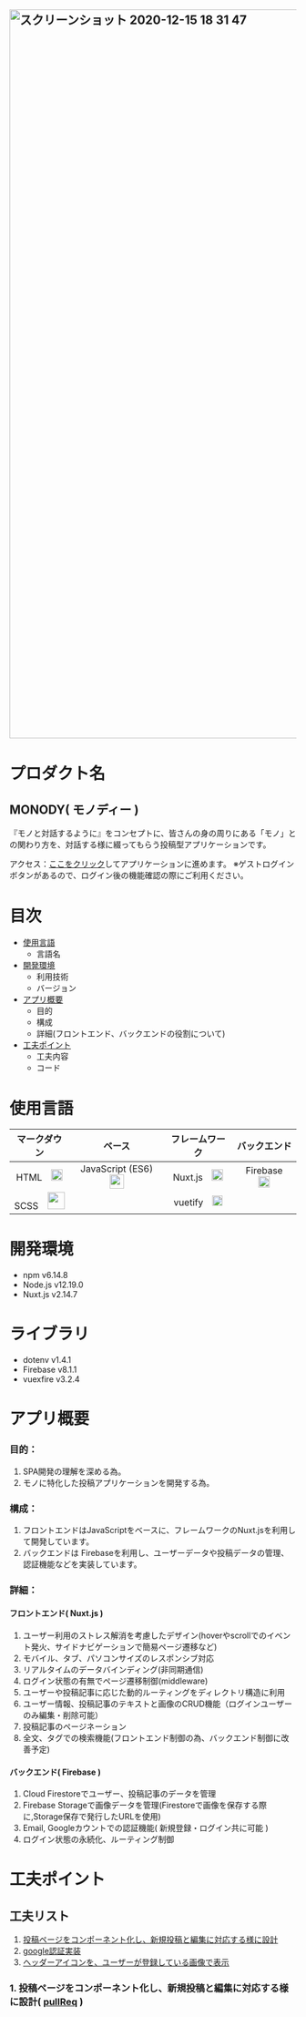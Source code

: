 ## <img width="1280" alt="スクリーンショット 2020-12-15 18 31 47" src="https://user-images.githubusercontent.com/66821960/102196959-e424c980-3f03-11eb-8a59-4c64e330e241.png">

# プロダクト名
##  MONODY( モノディー )
『モノと対話するように』をコンセプトに、皆さんの身の周りにある「モノ」との関わり方を、対話する様に綴ってもらう投稿型アプリケーションです。

アクセス：[ここをクリック](https://mono-que-data.firebaseapp.com/auth/login)してアプリケーションに進めます。
※ゲストログインボタンがあるので、ログイン後の機能確認の際にご利用ください。


# 目次
 - [使用言語](#使用言語)
   - 言語名
 - [開発環境](#開発環境)
   - 利用技術
   - バージョン
 - [アプリ概要](#アプリ概要)
   - 目的
   - 構成
   - 詳細(フロントエンド、バックエンドの役割について)
 - [工夫ポイント](#工夫ポイント)
   - 工夫内容
   - コード


# 使用言語
|  マークダウン |  ベース  | フレームワーク | バックエンド |
| :-----------: | :------: | :------------: | :----------: |
|  HTML　<img width= '20px'  src="https://cdn.svgporn.com/logos/html-5.svg">  |  JavaScript (ES6)　<img width= '25px'  src="https://cdn.svgporn.com/logos/javascript.svg">  | Nuxt.js　<img width= '20px'  src="https://cdn.svgporn.com/logos/nuxt-icon.svg">  |  Firebase　<img width= '20px'  src="https://cdn.svgporn.com/logos/firebase.svg">  |
|  SCSS　<img width= '30px'  src="https://cdn.svgporn.com/logos/sass.svg">  |    | vuetify　<img width= '18px'  src="https://cdn.svgporn.com/logos/vuetifyjs.svg"> |



# 開発環境
 - npm v6.14.8
 - Node.js v12.19.0
 - Nuxt.js v2.14.7

# ライブラリ
 - dotenv v1.4.1
 - Firebase v8.1.1
 - vuexfire v3.2.4

# アプリ概要

### 目的：
1. SPA開発の理解を深める為。
1. モノに特化した投稿アプリケーションを開発する為。

### 構成：
1. フロントエンドはJavaScriptをベースに、フレームワークのNuxt.jsを利用して開発しています。
1. バックエンドは Firebaseを利用し、ユーザーデータや投稿データの管理、認証機能などを実装しています。

### 詳細：
#### フロントエンド( Nuxt.js )
1. ユーザー利用のストレス解消を考慮したデザイン(hoverやscrollでのイベント発火、サイドナビゲーションで簡易ページ遷移など)
1. モバイル、タブ、パソコンサイズのレスポンシブ対応
1. リアルタイムのデータバインディング(非同期通信)
1. ログイン状態の有無でページ遷移制御(middleware)
1. ユーザーや投稿記事に応じた動的ルーティングをディレクトリ構造に利用
1. ユーザー情報、投稿記事のテキストと画像のCRUD機能（ログインユーザーのみ編集・削除可能）
1. 投稿記事のページネーション
1. 全文、タグでの検索機能(フロントエンド制御の為、バックエンド制御に改善予定)
#### バックエンド( Firebase )
1. Cloud Firestoreでユーザー、投稿記事のデータを管理
1. Firebase Storageで画像データを管理(Firestoreで画像を保存する際に,Storage保存で発行したURLを使用)
1. Email, Googleカウントでの認証機能( 新規登録・ログイン共に可能  )
1. ログイン状態の永続化、ルーティング制御


# 工夫ポイント
## 工夫リスト
1. [投稿ページをコンポーネント化し、新規投稿と編集に対応する様に設計](#1-投稿ページをコンポーネント化し、新規投稿と編集に対応する様に設計)
1. [google認証実装](#2-google認証実装)
1. [ヘッダーアイコンを、ユーザーが登録している画像で表示](#3-ヘッダーアイコンを、ユーザー登録画像で表示)

### 1. 投稿ページをコンポーネント化し、新規投稿と編集に対応する様に設計( [pullReq](https://github.com/ioio08/mono_que_vuetify/pull/30/files#diff-ae46465c9f268c047c82f7d908ced92f01677a97d48a6415374944929cf9665b) )

#### <script> dataのプロパティ `newPost(投稿データの設定値)` を三項演算子で実装し、propsデータの有無でデフォルト値を指定
```
props: {
  # Column, Questionからデータ受け取り
  postData: {
    type: Object,
    required: false
  },
  <!- 省略 ->

# 新規投稿 / 編集によってnewPostの設定を調整する三項演算子
# 新規投稿：this.postData = null なので、初期値の設定
# 編集：this.postData がpropsで渡され、newPostとして設定

newPost: this.postData
? { ...this.postData}
: {
  text: {
    author:'',
    title:'',
    content:'',
  },
  image:{
    src:null,
    name:'',
  },
  tags: []
},
```

### 2. google認証実装( /store/auth.js )

#### ログイン状態の永続化( [pullReq](https://github.com/ioio08/mono_que_vuetify/pull/41/files#diff-e5325c6d5dcefa6b26e2deb7b2a561d472d0f9247f76925abc303bc8d98b7a55) )
#### ログインのエラーハンドリング( [pullReq](https://github.com/ioio08/mono_que_vuetify/pull/82/files#diff-e5325c6d5dcefa6b26e2deb7b2a561d472d0f9247f76925abc303bc8d98b7a55))
```
# Google認証でのログイン処理＋ユーザー情報取得 => ユーザー登録
  async signInWithGoogle({ commit, dispatch }) {
    # setPersistence(firebase.auth.Auth.Persistence.LOCAL) でログイン状態を永続化
    # Cookieを利用しない
    await auth.setPersistence(firebase.auth.Auth.Persistence.LOCAL)
    try {
      # google認証のメソッド => データを取得してdocに格納
      const doc = await auth.signInWithPopup(new firebase.auth.GoogleAuthProvider())

      # <!- 省略  ->

    } catch (error) {
      # エラー分によってメッセージをswitchさせる関数
      let errorMessage = dispatch('errorHandling', await (error, 'popup'))
      commit('setErrorMessage', errorMessage)
    }
  },

  # エラーコードによって描画するメッセージをswitchする関数
  errorHandling(error, method) {
    switch (error.code) {
      case 'auth/cancelled-popup-request':
      case 'auth/popup-closed-by-user':
        return null;
      case 'auth/email-already-in-use':
        if (method.indexOf('signup') !== -1) {
          return 'このメールアドレスは使用されています';
        } else {
          return 'メールアドレスまたはパスワードが違います';
        }
      case 'auth/invalid-email':
        return 'メールアドレスの形式が正しくありません';
      case 'auth/user-disabled':
        return 'サービスの利用が停止されています';
      case 'auth/user-not-found':
        return 'メールアドレスまたはパスワードが違います';
      case 'auth/user-mismatch':
        if (method === 'signin/popup') {
          return '認証されているユーザーと異なるアカウントが選択されました';
        } else {
          return 'メールアドレスまたはパスワードが違います';
        }
      case 'auth/weak-password':
        return 'パスワードは6文字以上にしてください';
      case 'auth/wrong-password':
        return 'メールアドレスまたはパスワードが違います';
      case 'auth/popup-blocked':
        return '認証ポップアップがブロックされました。ポップアップブロックをご利用の場合は設定を解除してください';
      case 'auth/operation-not-supported-in-this-environment':
      case 'auth/auth-domain-config-required':
      case 'auth/operation-not-allowed':
      case 'auth/unauthorized-domain':
        return '現在この認証方法はご利用頂けません';
      case 'auth/requires-recent-login':
        return '認証の有効期限が切れています';
      default:
        if (method.indexOf('signin') !== -1) {
          return '認証に失敗しました。しばらく時間をおいて再度お試しください';
        } else {
          return 'エラーが発生しました。しばらく時間をおいてお試しください';
        }
    }
  }
```

### 3. ヘッダーアイコンを、ユーザー登録画像で表示( [pullReq](https://github.com/ioio08/mono_que_vuetify/pull/69/files#diff-abda917bdb0f4670d443fba843cbfb2e5def3a9d1c3fdf792fa6823271bd0bb6) )

#### ログインしたタイミングでアイコンを表示（未ログインは場合は非表示）

```
//// Header.vue ////

# v-showでloggedIn（ログインの有無をtrue,falseで格納）がtrueの場合表示
# imageのsrc属性をバインディングさせて、動的に変更
<v-avatar
  v-bind="attrs"
  v-on="on"
  v-show="loggedIn"
  size="40"
>
  <v-img :src="userImage" />
</v-avatar>
```

#### ログインしたユーザーの登録データから、登録している画像データを取得し、storeに格納。その後Headerでは、storeからgetters経由で画像データーを取得し、リアルタイムでレンダリングする。

```
//// /plugins/firebase.auth.js ////

# ログインの有無を識別するメソッド( auth.onAuthStateChanged() )
auth.onAuthStateChanged(user => {
  # ログイン済のユーザー
  if (user) {
    # ログインした場合に登録画像をリアルタイムで描画する為の処理
    # usersコレクションへの参照のインタスタンス作成
    const userRef = db.collection('users').doc(user.uid)

    # ログイン中のユーザー情報を確認して画像を取得
    userRef.get().then(doc => {
      store.commit('auth/setUserImage', doc.data().image.src)
    })

    store.commit('auth/setUid', user.uid)

    # loggedIn をtureに変更する
    store.commit('auth/setAuthStatus', true)

    # <!- 省略 ->
```

```
////  Header.vue  ////

# computedでgettersデータを取得し、レンダリングする。
computed: {
  ...mapGetters({
    userImage: 'auth/getUserImage',
    loggedIn: 'auth/getAuthStatus'
  }),
},

```